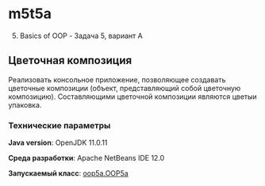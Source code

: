 # m5t5a

5. Basics of OOP - Задача 5, вариант А

## Цветочная композиция

Реализовать консольное приложение, позволяющее создавать цветочные 
композиции (объект, представляющий собой цветочную композицию). 
Составляющими цветочной композиции являются цветыи упаковка.

### Технические параметры

**Java version**: OpenJDK 11.0.11

**Среда разработки**: Apache NetBeans IDE 12.0

**Запускаемый класс**: [oop5a.OOP5a](https://github.com/aabyodj/java0online/blob/master/5%20OOP/OOP5a/src/oop5a/OOP5a.java)
